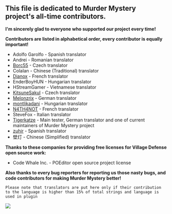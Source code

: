 ## This file is dedicated to **Murder Mystery** project's all-time contributors.

**I'm sincerely glad to everyone who supported our project every time!**

**Contributors are listed in alphabetical order, every contributor is equally important!**
* Adolfo Garolfo - Spanish translator
* Andrei - Romanian translator
* [Borc55](https://www.spigotmc.org/members/borc55.108890/) - Czech translator
* ColaIan - Chinese (Traditional) translator
* [Dianox](https://www.spigotmc.org/members/dianox.74931/) - French translator
* EnderBoyHUN - Hungarian translator
* HStreamGamer - Vietnamese translator
* [KitsuneSakul](https://www.spigotmc.org/members/kitsunesakul.61401/) - Czech translator
* [Melonzrix](https://www.spigotmc.org/members/melongun77.147284/) - German translator
* [montlikadani](https://www.spigotmc.org/members/toldi.251100/) - Hungarian translator
* [N4TH4NOT](https://www.spigotmc.org/members/n4th4not.400311/) - French translator
* SteveFox - Italian translator
* [Tigerkatze](https://www.spigotmc.org/members/tigerkatze.414545/) - Main tester, German translator and one of current maintainers of Murder Mystery project
* [zuhir](https://www.spigotmc.org/members/zuhir.31452/) - Spanish translator
* 壁灯 - Chinese (Simplified) translator

**Thanks to these companies for providing free licenses for Village Defense open source work:**
* Code Whale Inc. - POEditor open source project license

**Also thanks to every bug reporters for reporting us those nasty bugs, and code contributors for making Murder Mystery better!**

`Please note that translators are put here only if their contribution to the language is higher than 15% of total strings and language is used in plugin`

![](https://i.imgur.com/LFakRC8.png)
